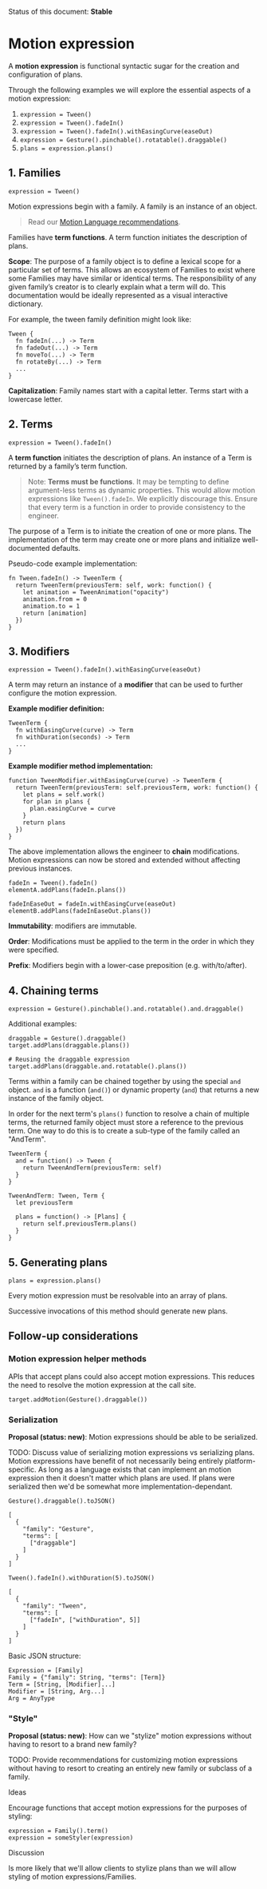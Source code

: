Status of this document: **Stable**

# Motion expression

A **motion expression** is functional syntactic sugar for the creation and configuration of plans.

Through the following examples we will explore the essential aspects of a motion expression:

1. `expression = Tween()`
2. `expression = Tween().fadeIn()`
3. `expression = Tween().fadeIn().withEasingCurve(easeOut)`
4. `expression = Gesture().pinchable().rotatable().draggable()`
5. `plans = expression.plans()`
  
## 1. Families

    expression = Tween()

Motion expressions begin with a family. A family is an instance of an object.

> Read our [Motion Language recommendations](../languages/README.md).

Families have **term functions**. A term function initiates the description of plans.

**Scope**: The purpose of a family object is to define a lexical scope for a particular set of terms. This allows an ecosystem of Families to exist where some Families may have similar or identical terms. The responsibility of any given family’s creator is to clearly explain what a term will do. This documentation would be ideally represented as a visual interactive dictionary.

For example, the tween family definition might look like:

    Tween {
      fn fadeIn(...) -> Term
      fn fadeOut(...) -> Term
      fn moveTo(...) -> Term
      fn rotateBy(...) -> Term
      ...
    }

**Capitalization**: Family names start with a capital letter. Terms start with a lowercase letter.

## 2. Terms

    expression = Tween().fadeIn()

A **term function** initiates the description of plans. An instance of a Term is returned by a family’s term function.

> Note: **Terms must be functions**. It may be tempting to define argument-less terms as dynamic properties. This would allow motion expressions like `Tween().fadeIn`. We explicitly discourage this. Ensure that every term is a function in order to provide consistency to the engineer.

The purpose of a Term is to initiate the creation of one or more plans. The implementation of the term may create one or more plans and initialize well-documented defaults.

Pseudo-code example implementation:

    fn Tween.fadeIn() -> TweenTerm {
      return TweenTerm(previousTerm: self, work: function() {
        let animation = TweenAnimation("opacity")
        animation.from = 0
        animation.to = 1
        return [animation]
      })
    }

## 3. Modifiers

    expression = Tween().fadeIn().withEasingCurve(easeOut)

A term may return an instance of a **modifier** that can be used to further configure the motion expression.

**Example modifier definition:**

    TweenTerm {
      fn withEasingCurve(curve) -> Term
      fn withDuration(seconds) -> Term
      ...
    }

**Example modifier method implementation:**

    function TweenModifier.withEasingCurve(curve) -> TweenTerm {
      return TweenTerm(previousTerm: self.previousTerm, work: function() {
        let plans = self.work()
        for plan in plans {
          plan.easingCurve = curve
        }
        return plans
      })
    }

The above implementation allows the engineer to **chain** modifications. Motion expressions can now be stored and extended without affecting previous instances.

    fadeIn = Tween().fadeIn()
    elementA.addPlans(fadeIn.plans())

    fadeInEaseOut = fadeIn.withEasingCurve(easeOut)
    elementB.addPlans(fadeInEaseOut.plans())

**Immutability**: modifiers are immutable.

**Order**: Modifications must be applied to the term in the order in which they were specified.

**Prefix**: Modifiers begin with a lower-case preposition (e.g. with/to/after).

## 4. Chaining terms

    expression = Gesture().pinchable().and.rotatable().and.draggable()

Additional examples:

    draggable = Gesture().draggable()
    target.addPlans(draggable.plans())
    
    # Reusing the draggable expression
    target.addPlans(draggable.and.rotatable().plans())

Terms within a family can be chained together by using the special `and` object. `and` is a function (`and()`) or dynamic property (`and`) that returns a new instance of the family object.

In order for the next term's `plans()` function to resolve a chain of multiple terms, the returned family object must store a reference to the previous term. One way to do this is to create a sub-type of the family called an "AndTerm".

    TweenTerm {
      and = function() -> Tween {
        return TweenAndTerm(previousTerm: self)
      }
    }
    
    TweenAndTerm: Tween, Term {
      let previousTerm
      
      plans = function() -> [Plans] {
        return self.previousTerm.plans()
      }
    }

## 5. Generating plans

    plans = expression.plans()

Every motion expression must be resolvable into an array of plans.

Successive invocations of this method should generate new plans.

## Follow-up considerations

### Motion expression helper methods

APIs that accept plans could also accept motion expressions. This reduces the need to resolve the motion expression at the call site.

    target.addMotion(Gesture().draggable())

### Serialization

**Proposal (status: new)**: Motion expressions should be able to be serialized.

TODO: Discuss value of serializing motion expressions vs serializing plans. Motion expressions have benefit of not necessarily being entirely platform-specific. As long as a language exists that can implement an motion expression then it doesn't matter which plans are used. If plans were serialized then we'd be somewhat more implementation-dependant.

    Gesture().draggable().toJSON()

    [
      {
        "family": "Gesture",
        "terms": [
          ["draggable"]
        ]
      }
    ]

    Tween().fadeIn().withDuration(5).toJSON()
    
    [
      {
        "family": "Tween",
        "terms": [
          ["fadeIn", ["withDuration", 5]]
        ]
      }
    ]

Basic JSON structure:

    Expression = [Family]
    Family = {"family": String, "terms": [Term]}
    Term = [String, [Modifier]...]
    Modifier = [String, Arg...]
    Arg = AnyType

### "Style"

**Proposal (status: new)**: How can we "stylize" motion expressions without having to resort to a brand new family?

TODO: Provide recommendations for customizing motion expressions without having to resort to creating an entirely new family or subclass of a family.

Ideas

Encourage functions that accept motion expressions for the purposes of styling:

    expression = Family().term()
    expression = someStyler(expression)

Discussion

Is more likely that we'll allow clients to stylize plans than we will allow styling of motion expressions/Families.

<!--

LGTM:
- featherless

-->
